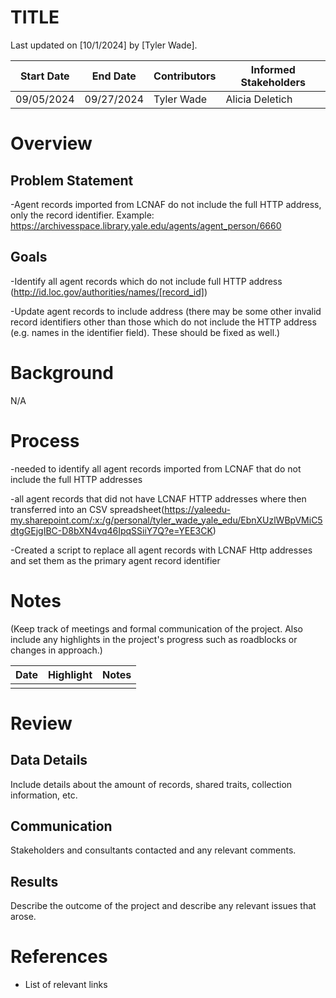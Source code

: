 # TITLE
Last updated on [10/1/2024] by [Tyler Wade].

| Start Date | End Date | Contributors | Informed Stakeholders |
| ---------- | -------- | ------------ | --------------------- |
| 09/05/2024 |09/27/2024|  Tyler Wade  |   Alicia Deletich     |                       |

# Overview
## Problem Statement
-Agent records imported from LCNAF do not include the full HTTP address, only the record identifier. Example: https://archivesspace.library.yale.edu/agents/agent_person/6660

## Goals
-Identify all agent records which do not include full HTTP address (http://id.loc.gov/authorities/names/[record_id])

-Update agent records to include address
(there may be some other invalid record identifiers other than those which do not include the HTTP address (e.g. names in the identifier field). These should be fixed as well.)


# Background
N/A


# Process
-needed to identify all agent records imported from LCNAF that do not include the full HTTP addresses

-all agent records that did not have LCNAF HTTP addresses where then transferred into an CSV spreadsheet(https://yaleedu-my.sharepoint.com/:x:/g/personal/tyler_wade_yale_edu/EbnXUzlWBpVMiC5dtgGEjgIBC-D8bXN4vq46IpqSSiiY7Q?e=YEE3CK)

-Created a script to replace all agent records with LCNAF Http addresses and set them as the primary agent record identifier 


# Notes
(Keep track of meetings and formal communication of the project. Also include any highlights in the project's progress such as roadblocks or changes in approach.)

| Date | Highlight | Notes |
| ---- | --------- | ----- |
|      |           |       |

# Review

## Data Details
Include details about the amount of records, shared traits, collection information, etc.
## Communication
Stakeholders and consultants contacted and any relevant comments.
## Results
Describe the outcome of the project and describe any relevant issues that arose.

# References

- List of relevant links
